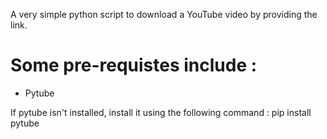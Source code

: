 A very simple python script to download a YouTube video by providing the link.

# Some pre-requistes include :
- Pytube

If pytube isn't installed, install it using the following command : pip install pytube

